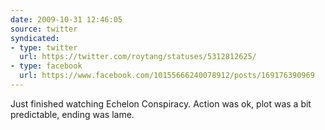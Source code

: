 ```yaml
---
date: 2009-10-31 12:46:05
source: twitter
syndicated:
- type: twitter
  url: https://twitter.com/roytang/statuses/5312812625/
- type: facebook
  url: https://www.facebook.com/10155666240078912/posts/169176390969
---
```


Just finished watching Echelon Conspiracy. Action was ok, plot was a bit predictable, ending was lame.
